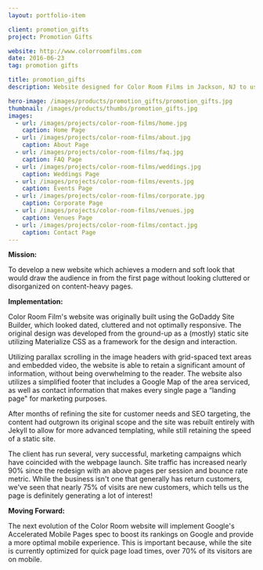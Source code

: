 ```yaml
---
layout: portfolio-item

client: promotion_gifts
project: Promotion Gifts

website: http://www.colorroomfilms.com
date: 2016-06-23
tag: promotion gifts

title: promotion_gifts 
description: Website designed for Color Room Films in Jackson, NJ to use as a landing page for potential clients and a portfolio of recent work.

hero-image: /images/products/promotion_gifts/promotion_gifts.jpg
thumbnail: /images/products/thumbs/promotion_gifts.jpg
images:
  - url: /images/projects/color-room-films/home.jpg
    caption: Home Page
  - url: /images/projects/color-room-films/about.jpg
    caption: About Page
  - url: /images/projects/color-room-films/faq.jpg
    caption: FAQ Page
  - url: /images/projects/color-room-films/weddings.jpg
    caption: Weddings Page
  - url: /images/projects/color-room-films/events.jpg
    caption: Events Page
  - url: /images/projects/color-room-films/corporate.jpg
    caption: Corporate Page
  - url: /images/projects/color-room-films/venues.jpg
    caption: Venues Page
  - url: /images/projects/color-room-films/contact.jpg
    caption: Contact Page
---
```


**Mission:**

  To develop a new website which achieves a modern and soft look that would draw the audience in from the first page without looking cluttered or disorganized on content-heavy pages.

**Implementation:**

  Color Room Film's website was originally built using the GoDaddy Site Builder, which looked dated, cluttered and not optimally responsive. The original design was developed from the ground-up as a (mostly) static site utilizing Materialize CSS as a framework for the design and interaction.

  Utilizing parallax scrolling in the image headers with grid-spaced text areas and embedded video, the website is able to retain a significant amount of information, without being overwhelming to the reader.  The website also utilizes a simplified footer that includes a Google Map of the area serviced, as well as contact information that makes every single page a “landing page" for marketing purposes.

  After months of refining the site for customer needs and SEO targeting, the content had outgrown its original scope and the site was rebuilt entirely with Jekyll to allow for more advanced templating, while still retaining the speed of a static site.

  The client has run several, very successful, marketing campaigns which have coincided with the webpage launch. Site traffic has increased nearly 90% since the redesign with an above pages per session and bounce rate metric. While the business isn't one that generally has return customers, we've seen that nearly 75% of visits are new customers, which tells us the page is definitely generating a lot of interest!

**Moving Forward:**

  The next evolution of the Color Room website will implement Google's Accelerated Mobile Pages spec to boost its rankings on Google and provide a more optimal mobile experience. This is important because, while the site is currently optimized for quick page load times, over 70% of its visitors are on mobile.